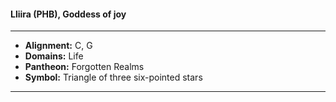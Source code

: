 #### Lliira (PHB), Goddess of joy
___

- **Alignment:** C, G
- **Domains:** Life
- **Pantheon:** Forgotten Realms
- **Symbol:** Triangle of three six-pointed stars
___
